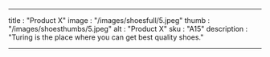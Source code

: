 
---

title : "Product X"
image : "/images/shoesfull/5.jpeg"
thumb : "/images/shoesthumbs/5.jpeg"
alt : "Product X"
sku : "A15"
description : "Turing is the place where you can get best quality shoes."


---